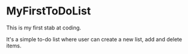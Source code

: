 # MyFirstToDoList

This is my first stab at coding.

It's a simple to-do list where user can create a new list, add and delete items.
